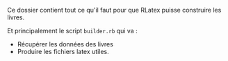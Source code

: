Ce dossier contient tout ce qu'il faut pour que RLatex puisse construire les livres.

Et principalement le script `builder.rb` qui va :
* Récupérer les données des livres
* Produire les fichiers latex utiles.